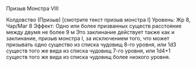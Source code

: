 
Призыв Монстра VIII

Колдовство (Призыв) [смотрите текст
призыв монстра I]
Уровень: Жр 8, Чар/Маг 8
Эффект: Одно или более призванных
существ расстояние между двумя не
более 9 м
Это заклинание действует также как и
заклинание, призыв монстра I, за исключением того, что может призывать
одно существо из списка чудовищ 8-го
уровня, или 1d3 существ того же вида
из списка чудовищ 7-го уровня, или
1d4+1 существ того же вида из списка
чудовищ более низкого уровня.